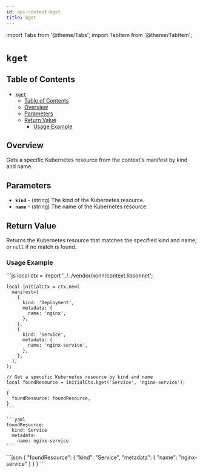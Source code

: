 ```yaml
---
id: api-context-kget
title: kget
---
```


import Tabs from '@theme/Tabs';
import TabItem from '@theme/TabItem';



# `kget`

## Table of Contents
- [`kget`](#kget)
  - [Table of Contents](#table-of-contents)
  - [Overview](#overview)
  - [Parameters](#parameters)
  - [Return Value](#return-value)
    - [Usage Example](#usage-example)

## Overview
Gets a specific Kubernetes resource from the context's manifest by kind and name.

## Parameters
- **`kind`** - (string) The kind of the Kubernetes resource.
- **`name`** - (string) The name of the Kubernetes resource.

## Return Value
Returns the Kubernetes resource that matches the specified kind and name, or `null` if no match is found.

### Usage Example


<Tabs>
    <TabItem value="jsonnet" label="Jsonnet" default>
    ```js
    local ctx = import '../../vendor/konn/context.libsonnet';

    local initialCtx = ctx.new(
      manifest=[
        {
          kind: 'Deployment',
          metadata: {
            name: 'nginx',
          },
        },
        {
          kind: 'Service',
          metadata: {
            name: 'nginx-service',
          },
        },
      ],
    );

    // Get a specific Kubernetes resource by kind and name
    local foundResource = initialCtx.kget('Service', 'nginx-service');

    {
      foundResource: foundResource,
    }
    ```
  </TabItem>
  <TabItem value="yaml" label="YAML Output">

    ```yaml
    foundResource:
      kind: Service
      metadata:
        name: nginx-service
    ```
  </TabItem>
  <TabItem value="json" label="JSON Output">
    ```json
    {
      "foundResource": {
          "kind": "Service",
          "metadata": {
            "name": "nginx-service"
          }
      }
    }
    ```  
    </TabItem>
</Tabs>